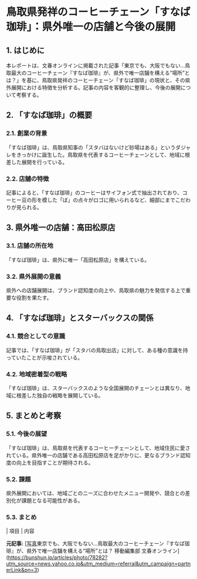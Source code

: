 # 鳥取県発祥のコーヒーチェーン「すなば珈琲」：県外唯一の店舗と今後の展開

## 1. はじめに

本レポートは、文春オンラインに掲載された記事「東京でも、大阪でもない…鳥取最大のコーヒーチェーン『すなば珈琲』が、県外で唯一店舗を構える“場所”とは？」を基に、鳥取県発祥のコーヒーチェーン「すなば珈琲」の現状と、その県外展開における特徴を分析する。記事の内容を客観的に整理し、今後の展開について考察する。

## 2. 「すなば珈琲」の概要

### 2.1. 創業の背景

「すなば珈琲」は、鳥取県知事の「スタバはないけど砂場はある」というダジャレをきっかけに誕生した。鳥取県を代表するコーヒーチェーンとして、地域に根差した展開を行っている。

### 2.2. 店舗の特徴

記事によると、「すなば珈琲」のコーヒーはサイフォン式で抽出されており、コーヒー豆の形を模した「ば」の点々がロゴに用いられるなど、細部にまでこだわりが見られる。

## 3. 県外唯一の店舗：高田松原店

### 3.1. 店舗の所在地

「すなば珈琲」は、県外に唯一「高田松原店」を構えている。

### 3.2. 県外展開の意義

県外への店舗展開は、ブランド認知度の向上や、鳥取県の魅力を発信する上で重要な役割を果たす。

## 4. 「すなば珈琲」とスターバックスの関係

### 4.1. 競合としての意識

記事では、「すなば珈琲」が「スタバの鳥取出店」に対して、ある種の意識を持っていたことが示唆されている。

### 4.2. 地域密着型の戦略

「すなば珈琲」は、スターバックスのような全国展開のチェーンとは異なり、地域に根差した独自の戦略を展開している。

## 5. まとめと考察

### 5.1. 今後の展望

「すなば珈琲」は、鳥取県を代表するコーヒーチェーンとして、地域住民に愛されている。県外唯一の店舗である高田松原店を足がかりに、更なるブランド認知度の向上を目指すことが期待される。

### 5.2. 課題

県外展開においては、地域ごとのニーズに合わせたメニュー開発や、競合との差別化が課題となる可能性がある。

### 5.3. まとめ

| 項目 | 内容 

**元記事:** [[写真](3ページ目)東京でも、大阪でもない…鳥取最大のコーヒーチェーン『すなば珈琲』が、県外で唯一店舗を構える“場所”とは？ 移動編集部 文春オンライン](https://bunshun.jp/articles/photo/78282?utm_source=news.yahoo.co.jp&utm_medium=referral&utm_campaign=partnerLink&pn=3)